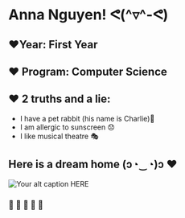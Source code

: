 # **Anna Nguyen! ᕙ(^▿^-ᕙ)**
## **♥Year:** First Year
## **♥ Program:** Computer Science 
## **♥ 2 truths and a lie:**
- I have a pet rabbit (his name is Charlie)🐰
- I am allergic to sunscreen 😞
- I like musical theatre 🎭 
## **Here is a dream home (ɔ◔‿◔)ɔ ♥**
![Your alt caption HERE]( https://i.pinimg.com/564x/70/b1/20/70b120fc52d05b548ce5fa017e0fe2a9.jpg) 
### 🍄 🌱 🌻 💐 🌈

